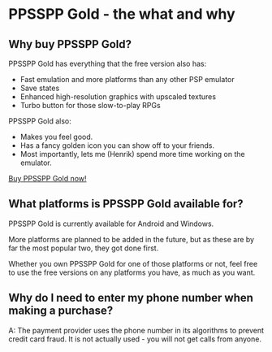# PPSSPP Gold - the what and why

## Why buy PPSSPP Gold?

PPSSPP Gold has everything that the free version also has:

* Fast emulation and more platforms than any other PSP emulator
* Save states
* Enhanced high-resolution graphics with upscaled textures
* Turbo button for those slow-to-play RPGs

PPSSPP Gold also:

* Makes you feel good.
* Has a fancy golden icon you can show off to your friends.
* Most importantly, lets me (Henrik) spend more time working on the emulator.

[Buy PPSSPP Gold now!](/buygold)

<a name="platforms"></a>

## What platforms is PPSSPP Gold available for?

PPSSPP Gold is currently available for Android and Windows.

More platforms are planned to be added in the future, but as these are by far the most popular two, they got done first.

Whether you own PPSSPP Gold for one of those platforms or not, feel free to use the free versions on any platforms you have, as much as you want.

## Why do I need to enter my phone number when making a purchase?

A: The payment provider uses the phone number in its algorithms to prevent credit card fraud. It is not actually used - you will not get calls from anyone.
